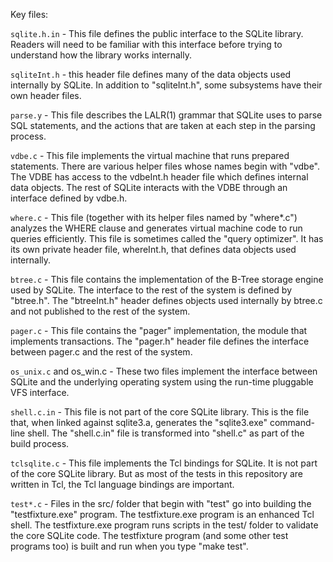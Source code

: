 Key files:

`sqlite.h.in` - This file defines the public interface to the SQLite library. Readers will need to be familiar with this interface before trying to understand how the library works internally.

`sqliteInt.h` - this header file defines many of the data objects used internally by SQLite. In addition to "sqliteInt.h", some subsystems have their own header files.

`parse.y` - This file describes the LALR(1) grammar that SQLite uses to parse SQL statements, and the actions that are taken at each step in the parsing process.

`vdbe.c` - This file implements the virtual machine that runs prepared statements. There are various helper files whose names begin with "vdbe". The VDBE has access to the vdbeInt.h header file which defines internal data objects. The rest of SQLite interacts with the VDBE through an interface defined by vdbe.h.

`where.c` - This file (together with its helper files named by "where*.c") analyzes the WHERE clause and generates virtual machine code to run queries efficiently. This file is sometimes called the "query optimizer". It has its own private header file, whereInt.h, that defines data objects used internally.

`btree.c` - This file contains the implementation of the B-Tree storage engine used by SQLite. The interface to the rest of the system is defined by "btree.h". The "btreeInt.h" header defines objects used internally by btree.c and not published to the rest of the system.

`pager.c` - This file contains the "pager" implementation, the module that implements transactions. The "pager.h" header file defines the interface between pager.c and the rest of the system.

`os_unix.c` and os_win.c - These two files implement the interface between SQLite and the underlying operating system using the run-time pluggable VFS interface.

`shell.c.in` - This file is not part of the core SQLite library. This is the file that, when linked against sqlite3.a, generates the "sqlite3.exe" command-line shell. The "shell.c.in" file is transformed into "shell.c" as part of the build process.

`tclsqlite.c` - This file implements the Tcl bindings for SQLite. It is not part of the core SQLite library. But as most of the tests in this repository are written in Tcl, the Tcl language bindings are important.

`test*.c` - Files in the src/ folder that begin with "test" go into building the "testfixture.exe" program. The testfixture.exe program is an enhanced Tcl shell. The testfixture.exe program runs scripts in the test/ folder to validate the core SQLite code. The testfixture program (and some other test programs too) is built and run when you type "make test".
